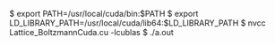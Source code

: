 $ export PATH=/usr/local/cuda/bin:$PATH
$ export LD_LIBRARY_PATH=/usr/local/cuda/lib64:$LD_LIBRARY_PATH
$  nvcc Lattice_BoltzmannCuda.cu -lcublas
$ ./a.out